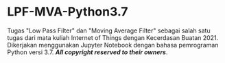# LPF-MVA-Python3.7
Tugas "Low Pass Filter" dan "Moving Average Filter" sebagai salah satu tugas dari mata kuliah Internet of Things dengan Kecerdasan Buatan 2021. Dikerjakan menggunakan Jupyter Notebook dengan bahasa pemrograman Python versi 3.7. **_All copyright reserved to their owners_**.
